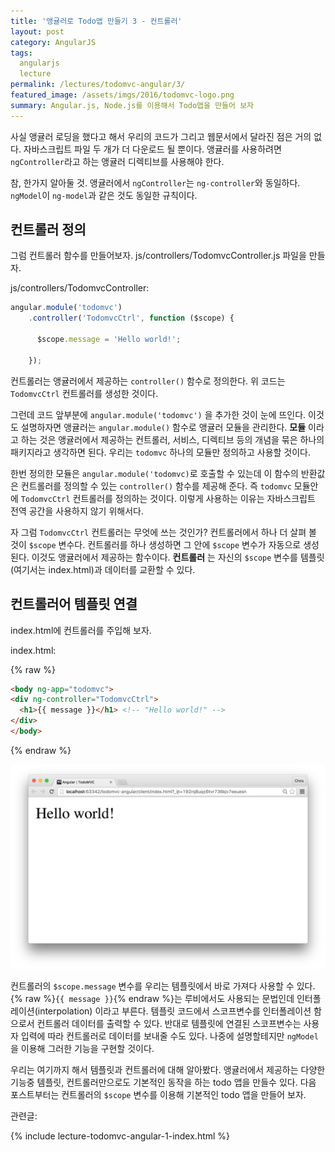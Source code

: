 ```yaml
---
title: '앵귤러로 Todo앱 만들기 3 - 컨트롤러'
layout: post
category: AngularJS
tags:
  angularjs
  lecture
permalink: /lectures/todomvc-angular/3/
featured_image: /assets/imgs/2016/todomvc-logo.png
summary: Angular.js, Node.js를 이용해서 Todo앱을 만들어 보자
---
```


사실 앵귤러 로딩을 했다고 해서 우리의 코드가 그리고 웹문서에서 달라진 점은 거의 없다.
자바스크립트 파일 두 개가 더 다운로드 될 뿐이다.
앵귤러를 사용하려면 `ngController`라고 하는 앵귤러 디렉티브를 사용해야 한다.

참, 한가지 알아둘 것.
앵귤러에서 `ngController`는 `ng-controller`와 동일하다.
`ngModel`이 `ng-model`과 같은 것도 동일한 규칙이다.


## 컨트롤러 정의

그럼 컨트롤러 함수를 만들어보자.
js/controllers/TodomvcController.js 파일을 만들자.

js/controllers/TodomvcController:

```javascript
angular.module('todomvc')
    .controller('TodomvcCtrl', function ($scope) {

      $scope.message = 'Hello world!';

    });
```

컨트롤러는 앵귤러에서 제공하는 `controller()` 함수로 정의한다.
위 코드는 `TodomvcCtrl` 컨트롤러를 생성한 것이다.

그런데 코드 앞부분에 `angular.module('todomvc')` 을 추가한 것이 눈에 뜨인다.
이것도 설명하자면 앵귤러는 `angular.module()` 함수로 앵귤러 모듈을 관리한다.
**모듈** 이라고 하는 것은 앵귤러에서 제공하는 컨트롤러, 서비스, 디렉티브 등의 개념을 묶은 하나의 패키지라고 생각하면 된다.
우리는 `todomvc` 하나의 모듈만 정의하고 사용할 것이다.

한번 정의한 모듈은 `angular.module('todomvc)`로 호출할 수 있는데 이 함수의 반환값은 컨트롤러를 정의할 수 있는 `controller()` 함수를 제공해 준다.
즉 `todomvc` 모듈안에 `TodomvcCtrl` 컨트롤러를 정의하는 것이다.
이렇게 사용하는 이유는 자바스크립트 전역 공간을 사용하지 않기 위해서다.

자 그럼 `TodomvcCtrl` 컨트롤러는 무엇에 쓰는 것인가?
컨트롤러에서 하나 더 살펴 볼 것이 `$scope` 변수다.
컨트롤러를 하나 생성하면 그 안에 `$scope` 변수가 자동으로 생성된다.
이것도 앵귤러에서 제공하는 함수이다.
**컨트롤러** 는 자신의 `$scope` 변수를 템플릿(여기서는 index.html)과 데이터를 교환할 수 있다.


## 컨트롤러어 템플릿 연결

index.html에 컨트롤러를 주입해 보자.

index.html:

{% raw %}
```html
<body ng-app="todomvc">
<div ng-controller="TodomvcCtrl">
  <h1>{{ message }}</h1> <!-- "Hello world!" -->
</div>
</body>
```
{% endraw %}

![](/assets/imgs/2016/lecture-todomvc-angular-2-result3.png)

컨트롤러의 `$scope.message` 변수를 우리는 템플릿에서 바로 가져다 사용할 수 있다.
{% raw %}`{{ message }}`{% endraw %}는 루비에서도 사용되는 문법인데 인터폴레이션(interpolation) 이라고 부른다.
템플릿 코드에서 스코프변수를 인터폴레이션 함으로서 컨트롤러 데이터를 출력할 수 있다.
반대로 템플릿에 연결된 스코프변수는 사용자 입력에 따라 컨트롤러로 데이터를 보내줄 수도 있다.
나중에 설명할테지만 `ngModel`을 이용해 그러한 기능을 구현할 것이다.

우리는 여기까지 해서 템플릿과 컨트롤러에 대해 알아봤다.
앵귤러에서 제공하는 다양한 기능중 템플릿, 컨트롤러만으로도 기본적인 동작을 하는 todo 앱을 만들수 있다.
다음 포스트부터는 컨트롤러의 `$scope` 변수를 이용해 기본적인 todo 앱을 만들어 보자.


관련글:

{% include lecture-todomvc-angular-1-index.html %}
